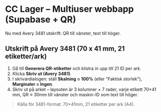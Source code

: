 # CC Lager – Multiuser webbapp (Supabase + QR)

Nu med Avery 3481 utskrift: QR till vänster, text till höger.

## Utskrift på Avery 3481 (70 x 41 mm, 21 etiketter/ark)
1. Gå till **Generera QR-etiketter** och klistra in upp till 21 ID per ark.
2. Klicka **Skriv ut (Avery 3481)**.
3. I skrivardialogen: ställ **Skalning = 100%** (eller "Faktisk storlek"), **Marginaler = Ingen**.
4. Skriv ut på arket – layouten är 3 kolumner × 7 rader, varje etikett 70×41 mm, QR ≈ 30mm till vänster och maskin-ID som text till höger.

> Källa för 3481-format: 70×41mm, 21 etiketter per ark (A4).
